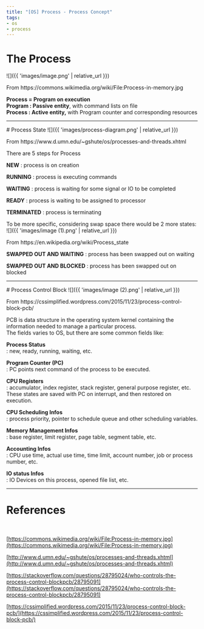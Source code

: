 ```yaml
---
title: "[OS] Process - Process Concept"
tags:
- os
- process
---
```


# The Process

![]({{ 'images/image.png' | relative_url }})
<p class="ref-comment">From https://commons.wikimedia.org/wiki/File:Process-in-memory.jpg </p>

**Process = Program on execution** <br>
**Program : Passive entity**, with command lists on file <br>
**Process : Active entity,** with Program counter and corresponding resources <br>

<hr>
# Process State
![]({{ 'images/process-diagram.png' | relative_url }})
<p class="ref-comment">From https://www.d.umn.edu/~gshute/os/processes-and-threads.xhtml </p>


There are 5 steps for Process

**NEW**
: process is on creation

**RUNNING**
: process is executing commands

**WAITING**
: process is waiting for some signal or IO to be completed

**READY**
: process is waiting to be assigned to processor

**TERMINATED**
: process is terminating

To be more specific, considering swap space there would be 2 more states:
![]({{ 'images/image (1).png' | relative_url }})
<p class="ref-comment">From https://en.wikipedia.org/wiki/Process_state </p>


**SWAPPED OUT AND WAITING** 
: process has been swapped out on waiting

**SWAPPED OUT AND BLOCKED** 
: process has been swapped out on blocked

<hr>
# Process Control Block
![]({{ 'images/image (2).png' | relative_url }})
<p class="ref-comment">From https://cssimplified.wordpress.com/2015/11/23/process-control-block-pcb/ </p>


PCB is data structure in the operating system kernel containing the information needed to manage a particular process. <br>
The fields varies to OS, but there are some common fields like: <br>

**Process Status** <br>
: new, ready, running, waiting, etc. <br>

**Program Counter (PC)** <br>
: PC points next command of the process to be executed. <br>

**CPU Registers** <br>
: accumulator, index register, stack register, general purpose register, etc. These states are saved with PC on interrupt, and then restored on execution. <br>

**CPU Scheduling Infos**<br>
: process priority, pointer to schedule queue and other scheduling variables. <br>

**Memory Management Infos**<br>
: base register, limit register, page table, segment table, etc. <br>

**Accounting Infos** <br>
: CPU use time, actual use time, time limit, account number, job or process number, etc. <br>

**IO status Infos** <br>
: IO Devices on this process, opened file list, etc.

<hr>

# References
<br>

[https://commons.wikimedia.org/wiki/File:Process-in-memory.jpg](https://commons.wikimedia.org/wiki/File:Process-in-memory.jpg)

[http://www.d.umn.edu/~gshute/os/processes-and-threads.xhtml](http://www.d.umn.edu/~gshute/os/processes-and-threads.xhtml)

[https://stackoverflow.com/questions/28795024/who-controls-the-process-control-blockpcb/28795091](https://stackoverflow.com/questions/28795024/who-controls-the-process-control-blockpcb/28795091)

[https://cssimplified.wordpress.com/2015/11/23/process-control-block-pcb/](https://cssimplified.wordpress.com/2015/11/23/process-control-block-pcb/)
